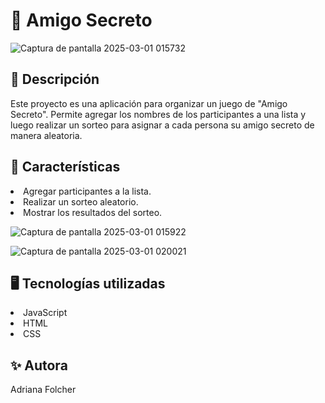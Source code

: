 <h1> 🎁 Amigo Secreto </h1>

![Captura de pantalla 2025-03-01 015732](https://github.com/user-attachments/assets/8848cb06-6e19-4131-ab74-ba3c62ecc191)

<h2>📌 Descripción </h2>

Este proyecto es una aplicación para organizar un juego de "Amigo Secreto". Permite agregar los nombres de los participantes a una lista y luego realizar un sorteo para asignar a cada persona su amigo secreto de manera aleatoria.

<h2>🚀 Características</h2>

<li>Agregar participantes a la lista.</li>  
<li>Realizar un sorteo aleatorio.</li>
<li>Mostrar los resultados del sorteo.</li>  

![Captura de pantalla 2025-03-01 015922](https://github.com/user-attachments/assets/1dcba32d-6e74-487b-b227-821048d8f9ed)

![Captura de pantalla 2025-03-01 020021](https://github.com/user-attachments/assets/1c750dfc-3e9f-4bb6-ab2f-3d35d64d469e)

<h2>🖥️ Tecnologías utilizadas</h2>  

<li>JavaScript</li>
<li>HTML</li>
<li>CSS</li>

<h2>✨ Autora </h2>  
Adriana Folcher

